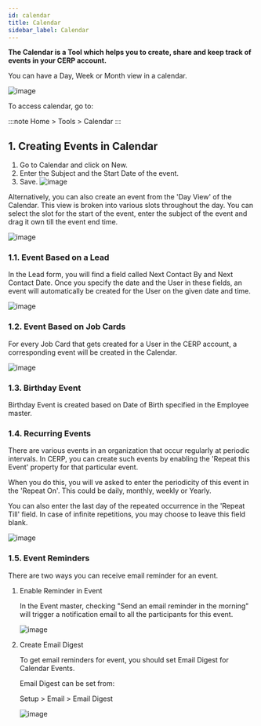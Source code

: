```yaml
---
id: calendar
title: Calendar
sidebar_label: Calendar
---
```


**The Calendar is a Tool which helps you to create, share and keep track of events in your CERP account.**

You can have a Day, Week or Month view in a calendar.

![image](images/image.jpg)

To access calendar, go to:

:::note
Home > Tools > Calendar
:::

## 1. Creating Events in Calendar

1. Go to Calendar and click on New.
1. Enter the Subject and the Start Date of the event.
1. Save.
   ![image](images/image.jpg)

Alternatively, you can also create an event from the 'Day View' of the Calendar. This view is broken into various slots throughout the day. You can select the slot for the start of the event, enter the subject of the event and drag it own till the event end time.

![image](images/image.jpg)

### 1.1. Event Based on a Lead

In the Lead form, you will find a field called Next Contact By and Next Contact Date. Once you specify the date and the User in these fields, an event will automatically be created for the User on the given date and time.

![image](images/image.jpg)

### 1.2. Event Based on Job Cards

For every Job Card that gets created for a User in the CERP account, a corresponding event will be created in the Calendar.

![image](images/image.jpg)

### 1.3. Birthday Event

Birthday Event is created based on Date of Birth specified in the Employee master.

### 1.4. Recurring Events

There are various events in an organization that occur regularly at periodic intervals. In CERP, you can create such events by enabling the 'Repeat this Event' property for that particular event.

When you do this, you will ve asked to enter the periodicity of this event in the 'Repeat On'. This could be daily, monthly, weekly or Yearly.

You can also enter the last day of the repeated occurrence in the 'Repeat Till' field. In case of infinite repetitions, you may choose to leave this field blank.

![image](images/image.jpg)

### 1.5. Event Reminders

There are two ways you can receive email reminder for an event.

1.  Enable Reminder in Event

    In the Event master, checking "Send an email reminder in the morning" will trigger a notification email to all the participants for this event.

    ![image](images/image.jpg)

2. Create Email Digest

    To get email reminders for event, you should set Email Digest for Calendar Events.

    Email Digest can be set from:

    Setup > Email > Email Digest

    ![image](images/image.jpg)
